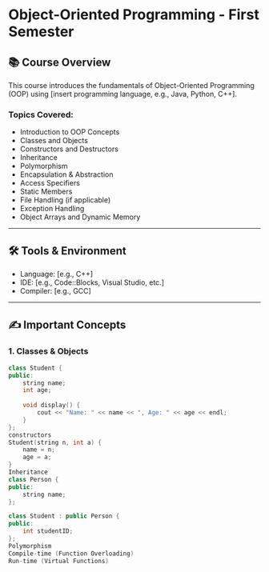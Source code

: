 # Object-Oriented Programming - First Semester

## 📚 Course Overview
This course introduces the fundamentals of Object-Oriented Programming (OOP) using [insert programming language, e.g., Java, Python, C++].

### Topics Covered:
- Introduction to OOP Concepts
- Classes and Objects
- Constructors and Destructors
- Inheritance
- Polymorphism
- Encapsulation & Abstraction
- Access Specifiers
- Static Members
- File Handling (if applicable)
- Exception Handling
- Object Arrays and Dynamic Memory

---

## 🛠️ Tools & Environment
- Language: [e.g., C++]
- IDE: [e.g., Code::Blocks, Visual Studio, etc.]
- Compiler: [e.g., GCC]

---

## ✍️ Important Concepts

### 1. Classes & Objects
```cpp
class Student {
public:
    string name;
    int age;
    
    void display() {
        cout << "Name: " << name << ", Age: " << age << endl;
    }
};
constructors 
Student(string n, int a) {
    name = n;
    age = a;
}
Inheritance
class Person {
public:
    string name;
};

class Student : public Person {
public:
    int studentID;
};
Polymorphism
Compile-time (Function Overloading)
Run-time (Virtual Functions)




